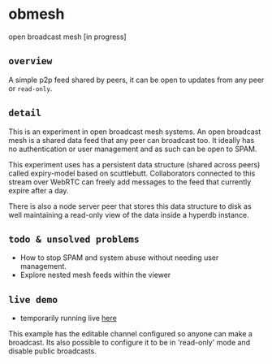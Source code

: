 # obmesh

open broadcast mesh [in progress]

## `overview`

A simple p2p feed shared by peers, it can be open to updates from any peer or `read-only`. 

## `detail`

This is an experiment in open broadcast mesh systems. An open broadcast mesh is a shared data feed that any peer can broadcast too. It ideally has no authentication or user management and as such can be open to SPAM.

This experiment uses has a persistent data structure (shared across peers) called expiry-model based on scuttlebutt. Collaborators connected to this stream over WebRTC can freely add messages to the feed that currently expire after a day.

There is also a node server peer that stores this data structure to disk as well maintaining a read-only view of the data inside a hyperdb instance.


## `todo & unsolved problems`

* How to stop SPAM and system abuse without needing user management.
* Explore nested mesh feeds within the viewer

## `live demo`

* temporarily running live [here](https://lense.space)

This example has the editable channel configured so anyone can make a broadcast.
 Its also possible to configure it to be in 'read-only' mode and disable public broadcasts.
